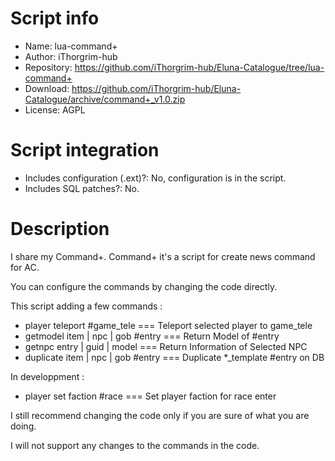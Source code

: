 # Script info

- Name: lua-command+
- Author: iThorgrim-hub
- Repository: https://github.com/iThorgrim-hub/Eluna-Catalogue/tree/lua-command+
- Download: https://github.com/iThorgrim-hub/Eluna-Catalogue/archive/command+_v1.0.zip
- License: AGPL

# Script integration

- Includes configuration (.ext)?: No, configuration is in the script.
- Includes SQL patches?: No.

# Description

I share my Command+.
Command+ it's a script for create news command for AC.

You can configure the commands by changing the code directly.

This script adding a few commands :
- player teleport #game_tele           === Teleport selected player to game_tele
- getmodel item | npc | gob #entry     === Return Model of #entry
- getnpc entry | guid | model          === Return Information of Selected NPC
- duplicate item | npc | gob #entry    === Duplicate *_template #entry on DB


In developpment : 
- player set faction #race             === Set player faction for race enter


I still recommend changing the code only if you are sure of what you are doing.

I will not support any changes to the commands in the code.